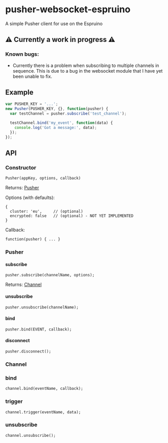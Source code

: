# pusher-websocket-espruino
A simple Pusher client for use on the Espruino

## :warning: Currently a work in progress :warning: 

### Known bugs:
 * Currently there is a problem when subscribing to multiple channels in sequence. This is due to a bug in the websocket module that I have yet been unable to fix.
 
## Example
 
```js
var PUSHER_KEY = '...';
new Pusher(PUSHER_KEY, {}, function(pusher) {
  var testChannel = pusher.subscribe('test_channel');

  testChannel.bind('my_event', function(data) {
    console.log('Got a message:', data);
  });
});
``` 

## API

### Constructor

`Pusher(appKey, options, callback)`

Returns: [Pusher](#pusher)

Options (with defaults):
```
{
  cluster: 'eu',     // (optional)
  encrypted: false   // (optional) - NOT YET IMPLEMENTED
}
```

Callback:
```
function(pusher) { ... }
```

### Pusher

#### subscribe
```
pusher.subscribe(channelName, options);
```
Returns: [Channel](#channel)

#### unsubscribe
```
pusher.unsubscribe(channelName);
```

#### bind
```
pusher.bind(EVENT, callback);
```

#### disconnect
```
pusher.disconnect();
```

### Channel

### bind
```
channel.bind(eventName, callback);
```

### trigger
```
channel.trigger(eventName, data);
```

### unsubscribe
```
channel.unsubscribe();
```
